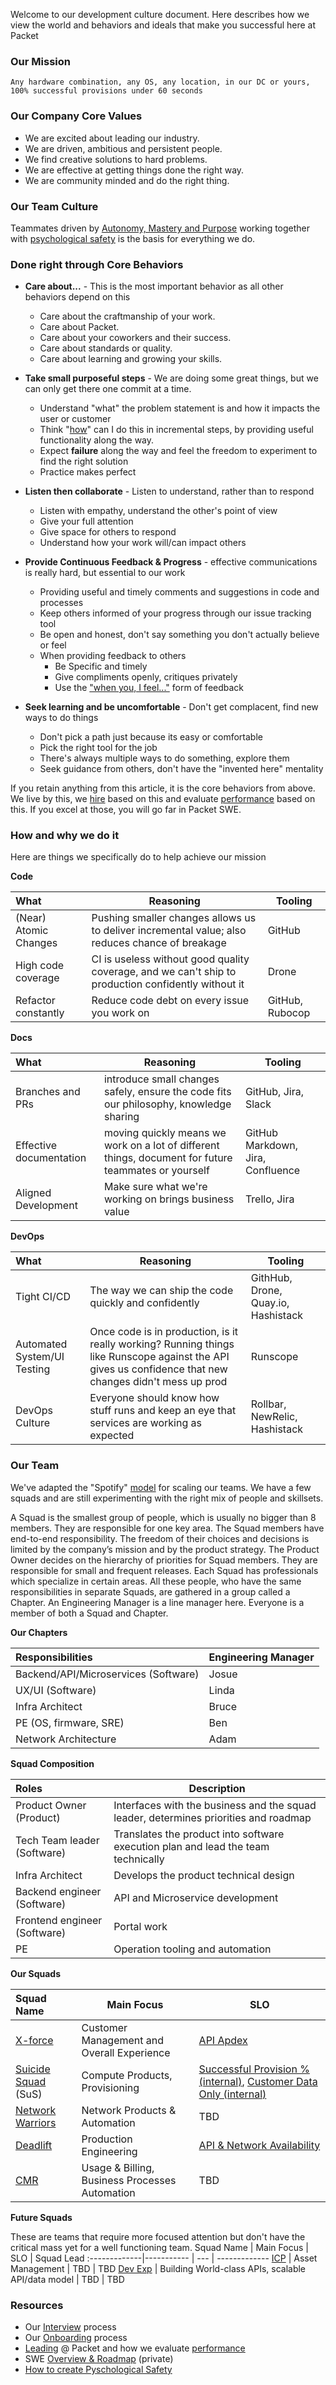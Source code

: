 Welcome to our development culture document.  Here describes how we view the world and behaviors and ideals that make you successful here at Packet

### Our Mission

`Any hardware combination, any OS, any location, in our DC or yours, 100% successful provisions under 60 seconds`

### Our Company Core Values

* We are excited about leading our industry.
* We are driven, ambitious and persistent people.
* We find creative solutions to hard problems.
* We are effective at getting things done the right way.
* We are community minded and do the right thing.

### Our Team Culture

Teammates driven by [Autonomy, Mastery and Purpose](https://en.wikipedia.org/wiki/Drive:_The_Surprising_Truth_About_What_Motivates_Us) working together with [psychological safety](https://www.nytimes.com/2016/02/28/magazine/what-google-learned-from-its-quest-to-build-the-perfect-team.html) is the basis for everything we do.

### Done right through Core Behaviors

 * __Care about...__ - This is the most important behavior as all other behaviors depend on this
      * Care about the craftmanship of your work.
      * Care about Packet.
      * Care about your coworkers and their success.
      * Care about standards or quality.
      * Care about learning and growing your skills.

 * __Take small purposeful steps__ - We are doing some great things, but we can only get there one commit at a time.
      * Understand "what" the problem statement is and how it impacts the user or customer
      * Think "[how](https://blog.crisp.se/wp-content/uploads/2016/01/mvp.png)" can I do this in incremental steps, by providing useful functionality along the way.
      * Expect __failure__ along the way and feel the freedom to experiment to find the right solution
      * Practice makes perfect

 * __Listen then collaborate__ - Listen to understand, rather than to respond
      * Listen with empathy, understand the other's point of view
      * Give your full attention
      * Give space for others to respond
      * Understand how your work will/can impact others
     
 * __Provide Continuous Feedback & Progress__ - effective communications is really hard, but essential to our work
      * Providing useful and timely comments and suggestions in code and processes
      * Keep others informed of your progress through our issue tracking tool
      * Be open and honest, don't say something you don't actually believe or feel
      * When providing feedback to others
        * Be Specific and timely
        * Give compliments openly, critiques privately
        * Use the ["when you, I feel..."](https://www.erikbohlin.net/handouts/Constructive_Feedback.pdf) form of feedback

 * __Seek learning and be uncomfortable__ - Don't get complacent, find new ways to do things
      * Don't pick a path just because its easy or comfortable
      * Pick the right tool for the job
      * There's always multiple ways to do something, explore them    
      * Seek guidance from others, don't have the "invented here" mentality

If you retain anything from this article, it is the core behaviors from above.  We live by this, we [hire](interview.md) based on this and evaluate [performance](perf.md) based on this.  If you excel at those, you will go far in Packet SWE.

### How and why we do it

Here are things we specifically do to help achieve our mission

__Code__

What   | Reasoning | Tooling
:------- | ----- | ---------
(Near) Atomic Changes | Pushing smaller changes allows us to deliver incremental value; also reduces chance of breakage | GitHub
High code coverage | CI is useless without good quality coverage, and we can't ship to production confidently without it | Drone
Refactor constantly | Reduce code debt on every issue you work on | GitHub, Rubocop

__Docs__

What   | Reasoning | Tooling
:------- | ----- | ---------
Branches and PRs | introduce small changes safely, ensure the code fits our philosophy, knowledge sharing | GitHub, Jira, Slack
Effective documentation | moving quickly means we work on a lot of different things, document for future teammates or yourself | GitHub Markdown, Jira, Confluence
Aligned Development | Make sure what we're working on brings business value | Trello, Jira

__DevOps__

What   | Reasoning | Tooling
:------- | ----- | ---------
Tight CI/CD | The way we can ship the code quickly and confidently | GithHub, Drone, Quay.io, Hashistack
Automated System/UI Testing | Once code is in production, is it really working?  Running things like Runscope against the API gives us confidence that new changes didn't mess up prod | Runscope
DevOps Culture| Everyone should know how stuff runs and keep an eye that services are working as expected | Rollbar, NewRelic, Hashistack

### Our Team

We've adapted the "Spotify" [model](https://blog.crisp.se/wp-content/uploads/2012/11/SpotifyScaling.pdf) for scaling our teams.  We have a few squads and are still experimenting with the right mix of people and skillsets.

A Squad is the smallest group of people, which is usually no bigger than 8 members. They are responsible for one key area. The Squad members have end-to-end responsibility. The freedom of their choices and decisions is limited by the company’s mission and by the product strategy. The Product Owner decides on the hierarchy of priorities for Squad members. They are responsible for small and frequent releases.
Each Squad has professionals which specialize in certain areas. All these people, who have the same responsibilities in separate Squads, are gathered in a group called a Chapter. An Engineering Manager is a line manager here. Everyone is a member of both a Squad and Chapter.

__Our Chapters__ 

Responsibilities| Engineering Manager
:-------------| ------------- 
Backend/API/Microservices (Software) |Josue
UX/UI (Software) | Linda
Infra Architect | Bruce
PE (OS, firmware, SRE) |Ben
Network Architecture | Adam

__Squad Composition__

Roles| Description
:-------------| ------------- 
Product Owner (Product) | Interfaces with the business and the squad leader, determines priorities and roadmap
Tech Team leader (Software) | Translates the product into software execution plan and lead the team technically
Infra Architect | Develops the product technical design
Backend engineer (Software) | API and Microservice development
Frontend engineer (Software) | Portal work
PE | Operation tooling and automation


__Our Squads__

Squad Name    | Main Focus | SLO 
:-------------|----------- | ---  
[X-force](https://packet.atlassian.net/secure/RapidBoard.jspa?rapidView=60&useStoredSettings=true) | Customer Management and Overall Experience | [API Apdex](https://synthetics.newrelic.com/accounts/45249/monitors/ee8b6b9b-7373-411d-a801-67708572e293/sla?view=daily-sla-report) 
[Suicide Squad](https://packet.atlassian.net/secure/RapidBoard.jspa?rapidView=61&useStoredSettings=true) (SuS) | Compute Products, Provisioning | [Successful Provision % (internal)](https://northstar.packet.net/d/71i_Y0Jmz/vip-provision-metrics?orgId=1), [Customer Data Only (internal)](https://northstar.packet.net/d/RP-qZ82iz/northstar-dashboard-pusher-data-customer-only) 
[Network Warriors]() | Network Products & Automation | TBD 
[Deadlift](https://packet.atlassian.net/secure/RapidBoard.jspa?rapidView=65) | Production Engineering | [API & Network Availability]() 
[CMR](https://packet.atlassian.net/secure/RapidBoard.jspa?rapidView=66&projectKey=SWE) | Usage & Billing, Business Processes Automation | TBD

__Future Squads__

These are teams that require more focused attention but don't have the critical mass yet for a well functioning team.
Squad Name    | Main Focus | SLO | Squad Lead
:-------------|----------- | --- | -------------
[ICP]() | Asset Management | TBD | TBD
[Dev Exp]() | Building World-class APIs, scalable API/data model | TBD | TBD

### Resources

* Our [Interview](interview.md) process    
* Our [Onboarding](onboard.md) process    
* [Leading](leading.md) @ Packet and how we evaluate [performance](perf.md)    
* SWE [Overview & Roadmap](https://trello.com/b/A814D0t8/software-eng-roadmap) (private)    
* [How to create Pyschological Safety](https://hbr.org/2017/08/high-performing-teams-need-psychological-safety-heres-how-to-create-it)
